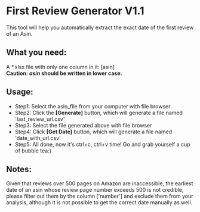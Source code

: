 # First Review Generator V1.1
This tool will help you automatically extract the exact date of the first review of an Asin.

## What you need:
A *.xlsx file with only one column in it: [asin]   
**Caution: _asin_ should be written in lower case.**

## Usage:
- Step1: Select the asin_file from your computer with file browser
- Step2: Click the **[Generate]** button, which will generate a file named 'last_review_url.csv'
- Step3: Select the file generated above with file browser
- Step4: Click **[Get Date]** button, which will generate a file named 'date_with_url.csv'
- Step5: All done, now it's ctrl+c, ctrl+v time! Go and grab yourself a cup of bubble tea:)

## Notes:
Given that reviews over 500 pages on Amazon are inaccessible, the earliest date of an asin whose review page number exceeds 500 is not credible, please filter out them by the column ['number'] and exclude them from your analysis, although it is not possible to get the correct date manually as well.
